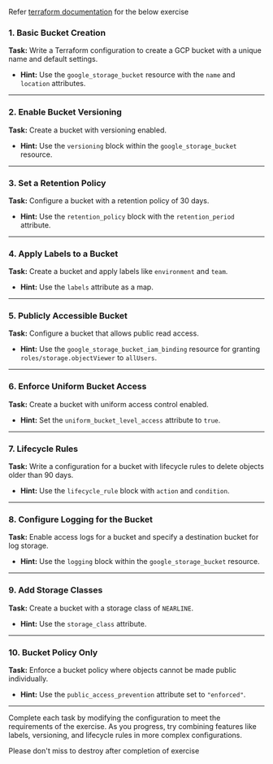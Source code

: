 Refer [terraform documentation](https://registry.terraform.io/providers/hashicorp/google/latest/docs/resources/storage_bucket) for the below exercise


### **1. Basic Bucket Creation**
**Task:** Write a Terraform configuration to create a GCP bucket with a unique name and default settings.  
- **Hint:** Use the `google_storage_bucket` resource with the `name` and `location` attributes.

---

### **2. Enable Bucket Versioning**
**Task:** Create a bucket with versioning enabled.  
- **Hint:** Use the `versioning` block within the `google_storage_bucket` resource.

---

### **3. Set a Retention Policy**
**Task:** Configure a bucket with a retention policy of 30 days.  
- **Hint:** Use the `retention_policy` block with the `retention_period` attribute.

---

### **4. Apply Labels to a Bucket**
**Task:** Create a bucket and apply labels like `environment` and `team`.  
- **Hint:** Use the `labels` attribute as a map.

---

### **5. Publicly Accessible Bucket**
**Task:** Configure a bucket that allows public read access.  
- **Hint:** Use the `google_storage_bucket_iam_binding` resource for granting `roles/storage.objectViewer` to `allUsers`.

---

### **6. Enforce Uniform Bucket Access**
**Task:** Create a bucket with uniform access control enabled.  
- **Hint:** Set the `uniform_bucket_level_access` attribute to `true`.

---

### **7. Lifecycle Rules**
**Task:** Write a configuration for a bucket with lifecycle rules to delete objects older than 90 days.  
- **Hint:** Use the `lifecycle_rule` block with `action` and `condition`.

---

### **8. Configure Logging for the Bucket**
**Task:** Enable access logs for a bucket and specify a destination bucket for log storage.  
- **Hint:** Use the `logging` block within the `google_storage_bucket` resource.

---

### **9. Add Storage Classes**
**Task:** Create a bucket with a storage class of `NEARLINE`.  
- **Hint:** Use the `storage_class` attribute.

---

### **10. Bucket Policy Only**
**Task:** Enforce a bucket policy where objects cannot be made public individually.  
- **Hint:** Use the `public_access_prevention` attribute set to `"enforced"`.

---

Complete each task by modifying the configuration to meet the requirements of the exercise. As you progress, try combining features like labels, versioning, and lifecycle rules in more complex configurations.

Please don't miss to destroy after completion of exercise